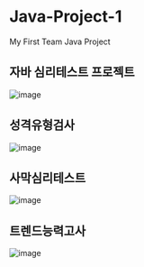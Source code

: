 # Java-Project-1
My First Team Java Project

## 자바 심리테스트 프로젝트

![image](https://user-images.githubusercontent.com/90470172/189793849-b8c9e92d-4af1-4467-9e66-457345167330.png)

## 성격유형검사
![image](https://user-images.githubusercontent.com/90470172/189808589-1d2331cc-ea50-44c3-b98a-508a523202cd.png)

## 사막심리테스트
![image](https://user-images.githubusercontent.com/90470172/189808609-e13f0ebe-bb35-49e8-92e2-fc2f3ca6a90e.png)

## 트렌드능력고사
![image](https://user-images.githubusercontent.com/90470172/189808629-4571acba-a246-4a50-99fd-1766e1946fef.png)

